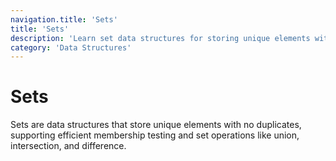 ```yaml
---
navigation.title: 'Sets'
title: 'Sets'
description: 'Learn set data structures for storing unique elements with efficient membership testing, union, intersection, and difference operations.'
category: 'Data Structures'
---
```


# Sets

Sets are data structures that store unique elements with no duplicates, supporting efficient membership testing and set operations like union, intersection, and difference.

